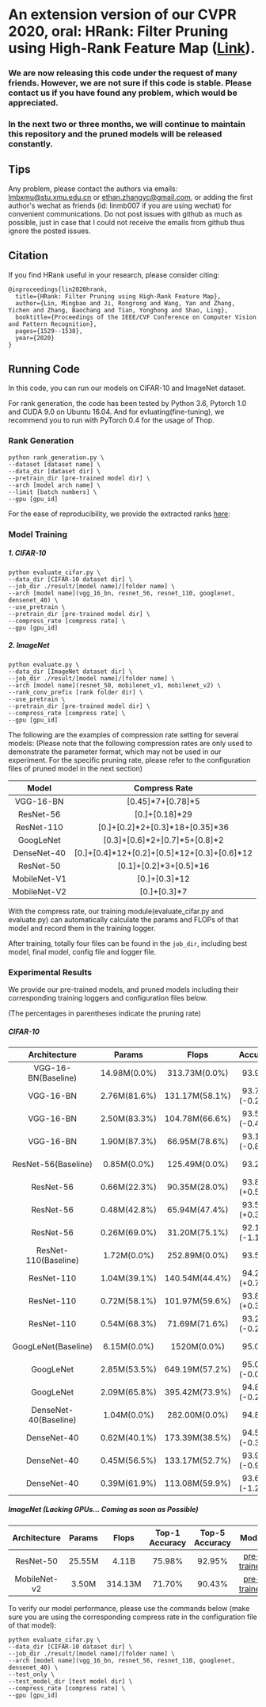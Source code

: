# An extension version of our CVPR 2020, oral: HRank: Filter Pruning using High-Rank Feature Map ([Link](https://128.84.21.199/abs/2002.10179)).

### We are now releasing this code under the request of many friends. However, we are not sure if this code is stable. Please contact us if you have found any problem, which would be appreciated.

### In the next two or three months, we will continue to maintain this repository and the pruned models will be released constantly. 

## Tips

Any problem, please contact the authors via emails: lmbxmu@stu.xmu.edu.cn or ethan.zhangyc@gmail.com, or adding the first author's wechat as friends (id: linmb007 if you are using wechat) for convenient communications. Do not post issues with github as much as possible, just in case that I could not receive the emails from github thus ignore the posted issues.


## Citation
If you find HRank useful in your research, please consider citing:

```
@inproceedings{lin2020hrank,
  title={HRank: Filter Pruning using High-Rank Feature Map},
  author={Lin, Mingbao and Ji, Rongrong and Wang, Yan and Zhang, Yichen and Zhang, Baochang and Tian, Yonghong and Shao, Ling},
  booktitle={Proceedings of the IEEE/CVF Conference on Computer Vision and Pattern Recognition},
  pages={1529--1538},
  year={2020}
}
```

## Running Code

In this code, you can run our models on CIFAR-10 and ImageNet dataset. 

For rank generation, the code has been tested by Python 3.6, Pytorch 1.0 and CUDA 9.0 on Ubuntu 16.04. And for evluating(fine-tuning), we recommend you to run with PyTorch 0.4 for the usage of Thop.


### Rank Generation

```shell
python rank_generation.py \
--dataset [dataset name] \
--data_dir [dataset dir] \
--pretrain_dir [pre-trained model dir] \
--arch [model arch name] \
--limit [batch numbers] \
--gpu [gpu_id]

```
For the ease of reproducibility, we provide the extracted ranks [here](https://drive.google.com/drive/folders/1kwOFEtmUw6jwk_qNpLydwUjlouuexd5R?usp=sharing):


### Model Training

##### 1. CIFAR-10

```shell
python evaluate_cifar.py \
--data_dir [CIFAR-10 dataset dir] \
--job_dir ./result/[model name]/[folder name] \
--arch [model name](vgg_16_bn, resnet_56, resnet_110, googlenet, densenet_40) \
--use_pretrain \
--pretrain_dir [pre-trained model dir] \
--compress_rate [compress rate] \
--gpu [gpu_id]
```

##### 2. ImageNet

```shell
python evaluate.py \
--data_dir [ImageNet dataset dir] \
--job_dir ./result/[model name]/[folder name] \
--arch [model name](resnet_50, mobilenet_v1, mobilenet_v2) \
--rank_conv_prefix [rank folder dir] \
--use_pretrain \
--pretrain_dir [pre-trained model dir] \
--compress_rate [compress rate] \
--gpu [gpu_id]
```

The following are the examples of compression rate setting for several models: 
(Please note that the following compression rates are only used to demonstrate the parameter format, which may not be used in our experiment. For the specific pruning rate, please refer to the configuration files of pruned model in the next section)

|  Model      | Compress Rate |
|:-------------:|:-------------------------:|
| VGG-16-BN | [0.45]\*7+[0.78]\*5 | 
| ResNet-56 | [0.]+[0.18]\*29 | 
| ResNet-110 | [0.]+[0.2]\*2+[0.3]\*18+[0.35]\*36 | 
| GoogLeNet | [0.3]+[0.6]\*2+[0.7]\*5+[0.8]\*2 | 
| DenseNet-40 | [0.]+[0.4]\*12+[0.2]+[0.5]\*12+[0.3]+[0.6]\*12 | 
| ResNet-50 | [0.1]+[0.2]\*3+[0.5]\*16 | 
| MobileNet-V1 | [0.]+[0.3]\*12 | 
| MobileNet-V2 | [0.]+[0.3]*7 | 

With the compress rate, our training module(evaluate_cifar.py and evaluate.py) can automatically calculate the params and FLOPs of that model and record them  in the training logger.

After training, totally four files can be found in the `job_dir`, including best model, final model, config file and logger file.

### Experimental Results

We provide our pre-trained models, and pruned models including their corresponding training loggers and configuration files below.

(The percentages in parentheses indicate the pruning rate)

##### CIFAR-10

| Architecture | Params        | Flops          |  Accuracy | Model                                              |
|:----------:|:-------------:|:--------------:|:--------:|:------------------------------------------------------------:|
| VGG-16-BN(Baseline)      | 14.98M(0.0%) | 313.73M(0.0%) | 93.96%   | [pre-trained](https://drive.google.com/open?id=1i3ifLh70y1nb8d4mazNzyC4I27jQcHrE) |
| VGG-16-BN      | 2.76M(81.6%) | 131.17M(58.1%) | 93.73%(-0.23%)   | [pruned](https://drive.google.com/drive/folders/1iTfZt6bWN9RsoYYv9JHOia0EOEB5vxSp?usp=sharing) |
| VGG-16-BN      | 2.50M(83.3%) | 104.78M(66.6%) | 93.56%(-0.40%)    | [pruned](https://drive.google.com/drive/folders/1guvmJ97al7dDE7pQ2gcYMpG4ASQyu2rK?usp=sharing) |
| VGG-16-BN      | 1.90M(87.3%) | 66.95M(78.6%) | 93.10%(-0.86%)    | [pruned](https://drive.google.com/drive/folders/1NWssBVcGJs_d72B89A7vdIzhaDC0zvUX?usp=sharing) |
| ResNet-56(Baseline)   | 0.85M(0.0%) | 125.49M(0.0%) |  93.26%   |  [pre-trained](https://drive.google.com/open?id=1f1iSGvYFjSKIvzTko4fXFCbS-8dw556T)
| ResNet-56   | 0.66M(22.3%) | 90.35M(28.0%) |  93.85%(+0.59%)   | [pruned](https://drive.google.com/drive/folders/1sfArXzP1iKtBjGMjXXL7GpcgNPjBjRjy?usp=sharing) |
| ResNet-56   | 0.48M(42.8%) | 65.94M(47.4%) | 93.57%(+0.31%)   | [pruned](https://drive.google.com/drive/folders/12Z21U0eUOQSRHde0Nk7TUwgt0i8gCpTm?usp=sharing) |
| ResNet-56   | 0.26M(69.0%) | 31.20M(75.1%) | 92.14%(-1.12%)  | [pruned](https://drive.google.com/drive/folders/1ujRfo60hqJp3tEOStWruhoFOkDMoxtdq?usp=sharing) |
| ResNet-110(Baseline)   | 1.72M(0.0%) | 252.89M(0.0%) |  93.50%   |  [pre-trained](https://drive.google.com/open?id=1uENM3S5D_IKvXB26b1BFwMzUpkOoA26m)
| ResNet-110   | 1.04M(39.1%) | 140.54M(44.4%) |  94.20%(+0.70%)   | [pruned](https://drive.google.com/drive/folders/1Cci2so27VsEJRhwJ01HbN963L1tumB74?usp=sharing) |
| ResNet-110   | 0.72M(58.1%) | 101.97M(59.6%) |  93.81%(+0.31%)   | [pruned](https://drive.google.com/drive/folders/1poMhEDjWOn1UWjMkMz43ORVRdygxDg83?usp=sharing) |
| ResNet-110   | 0.54M(68.3%) | 71.69M(71.6%) |  93.23%(-0.27%)   | [pruned](https://drive.google.com/drive/folders/1pR6v1fC2tbzsXP_RqDe05Af8J42q1EgO?usp=sharing) |
| GoogLeNet(Baseline)  | 6.15M(0.0%) | 1520M(0.0%) | 95.05%   |   [pre-trained](https://drive.google.com/open?id=1rYMazSyMbWwkCGCLvofNKwl58W6mmg5c)
| GoogLeNet  | 2.85M(53.5%) | 649.19M(57.2%) | 95.04%(-0.01%)   | [pruned](https://drive.google.com/drive/folders/1fcoRYP3lxSXxBsZtjl8tEJIKZKebJhEC?usp=sharing) |
| GoogLeNet  | 2.09M(65.8%) | 395.42M(73.9%) | 94.82%(-0.23%)   | [pruned](https://drive.google.com/drive/folders/1QKs2yM0ApsrRr1Tya7kpXfc-B5a4PDXK?usp=sharing) |
| DenseNet-40(Baseline)  | 1.04M(0.0%) | 282.00M(0.0%) | 94.81%   | [pre-trained](https://drive.google.com/open?id=12rInJ0YpGwZd_k76jctQwrfzPubsfrZH)
| DenseNet-40  | 0.62M(40.1%) | 173.39M(38.5%) | 94.51%(-0.30%)   | [pruned](https://drive.google.com/drive/folders/1gCOD7MCyjqY7JYKD_WzznRQN-A85kEqk?usp=sharing) |
| DenseNet-40  | 0.45M(56.5%) | 133.17M(52.7%) | 93.91%(-0.90%)   | [pruned](https://drive.google.com/drive/folders/1s7iuIGKR19-z7fqL54BlszplMmojAP7s?usp=sharing) |
| DenseNet-40  | 0.39M(61.9%) | 113.08M(59.9%) | 93.66%(-1.21%)   | [pruned](https://drive.google.com/drive/folders/14bP40bwViUIy38z_x0isdLYnXIsO0S2H?usp=sharing) |


##### ImageNet (Lacking GPUs... Coming as soon as Possible)
| Architecture | Params        | Flops      | Top-1 Accuracy | Top-5 Accuracy | Model |
|:----------:|:-------------:|:--------------:|:--------:|:------------------:|:------------------------------------------------------------:|
| ResNet-50  |       25.55M          |      4.11B      |     75.98%      |       92.95%         | [pre-trained](https://drive.google.com/open?id=1OYpVB84BMU0y-KU7PdEPhbHwODmFvPbB)|
| MobileNet-v2|      3.50M           |       314.13M     |       71.70%         |      90.43%          |  [pre-trained](https://drive.google.com/file/d/16YAmYG9u9NB6ztyzSz6e21qSKcr9AT6e/view?usp=sharing)  |


To verify our model performance, please use the commands below (make sure you are using the corresponding compress rate in the configuration file of that model):

```shell
python evaluate_cifar.py \
--data_dir [CIFAR-10 dataset dir] \
--job_dir ./result/[model name]/[folder name] \
--arch [model name](vgg_16_bn, resnet_56, resnet_110, googlenet, densenet_40) \
--test_only \
--test_model_dir [test model dir] \
--compress_rate [compress rate] \
--gpu [gpu_id]
```

